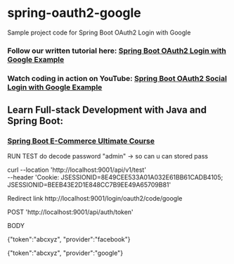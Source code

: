 # spring-oauth2-google
Sample project code for Spring Boot OAuth2 Login with Google
### Follow our written tutorial here: [Spring Boot OAuth2 Login with Google Example](https://www.codejava.net/frameworks/spring-boot/oauth2-login-with-google-example)
### Watch coding in action on YouTube: [Spring Boot OAuth2 Social Login with Google Example](https://www.youtube.com/watch?v=lmS0hX5F_QQ)
## Learn Full-stack Development with Java and Spring Boot:
### [Spring Boot E-Commerce Ultimate Course](https://www.udemy.com/course/spring-boot-e-commerce-ultimate/?referralCode=3A24FAC7220029CEDFD6)


RUN TEST do decode password "admin" ->  so can u can stored pass


curl --location 'http://localhost:9001/api/v1/test' \
--header 'Cookie: JSESSIONID=8E49CEE533A01A032E61BB61CADB4105; JSESSIONID=BEEB43E2D1E848CC7B9EE49A65709B81'

Redirect link http://localhost:9001/login/oauth2/code/google



POST 'http://localhost:9001/api/auth/token'

BODY

{"token":"abcxyz", "provider":"facebook"}

{"token":"abcxyz", "provider":"google"}
